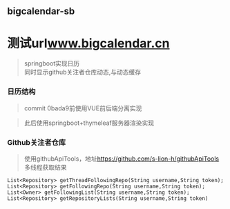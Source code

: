 bigcalendar-sb
--------
# 测试url<a href="www.bigcalendar.cn">www.bigcalendar.cn</a>


>springboot实现日历<br/>
>同时显示github关注者仓库动态,与动态缓存


### 日历结构
>commit 0bada9前使用VUE前后端分离实现

>此后使用springboot+thymeleaf服务器渲染实现

### Github关注者仓库
>使用githubApiTools，地址<a>https://github.com/s-lion-h/githubApiTools<br/>
多线程获取结果

```
List<Repository> getThreadFollowingRepo(String username,String token);
List<Repository> getFollowingRepo(String username,String token);
List<Owner> getFollowingList(String username,String token);
List<Repository> getRepositoryLists(String username,String token)
```

